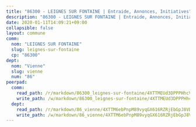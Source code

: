 ```yaml
---
title: "86300 - LEIGNES SUR FONTAINE | Entraide, Annonces, Initiatives"
description: "86300 - LEIGNES SUR FONTAINE | Entraide, Annonces, Initiatives"
date: 2020-01-11T14:09:21+09:00
collapsible: false
layout: commune
comm:
  nom: "LEIGNES SUR FONTAINE"
  slug: leignes-sur-fontaine
  cp: "86300"
dept:
  nom: "Vienne"
  slug: vienne
  num: "86"
peerpad:
  comm:
    read_path: /r/markdown/86300_leignes-sur-fontaine/4XTTMEUd3DPPPHhcVFcr5M8p4DPQ7LrZAVivLtks2GZSJ5iEn
    write_path: /w/markdown/86300_leignes-sur-fontaine/4XTTMEUd3DPPPHhcVFcr5M8p4DPQ7LrZAVivLtks2GZSJ5iEn-K3TgThdf8kRvkos9BznD1ZDrB4uRdFwUgvUiKvKfUzHPcCGihm6ykR64FQ7fqxh358VAFgAGHTjNrzKdvzrsZo3tVhgiJ981Ws1DyC13Mb6PcS587WtHmbExLkGYchMtysWhE59k
  dept:
    read_path: /r/markdown/86_vienne/4XTTM6ebPnpM89vyqGX616RZRjEbGpJ8VDNVdSCrMHCb86ALN
    write_path: /w/markdown/86_vienne/4XTTM6ebPnpM89vyqGX616RZRjEbGpJ8VDNVdSCrMHCb86ALN-K3TgUEmU2PzobkNvYrNtR4DXtgm1qYeknzdEZmszmUFpRSMDjV62q8xZv1nUQEJqGnnT9H399N9TnzZMyT3rgAM3pHPbqGxVD33vWNzCSkbf2kxHwBfenpixiJuwbWaCBERwmNeA
---
```


